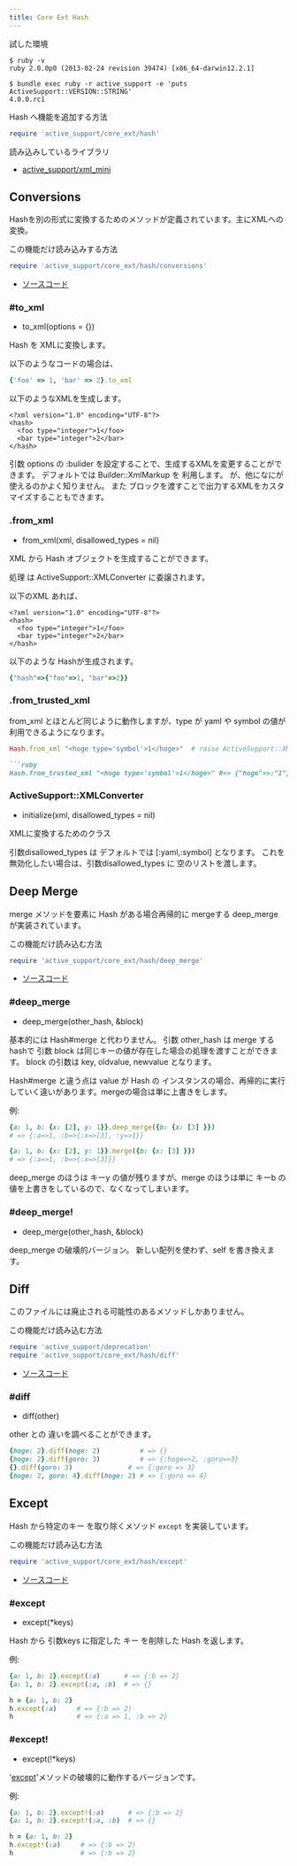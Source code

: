 ```yaml
---
title: Core Ext Hash
---
```


試した環境

```
$ ruby -v
ruby 2.0.0p0 (2013-02-24 revision 39474) [x86_64-darwin12.2.1]
```

```
$ bundle exec ruby -r active_support -e 'puts ActiveSupport::VERSION::STRING'
4.0.0.rc1
```

Hash へ機能を追加する方法

```ruby
require 'active_support/core_ext/hash'
```

読み込みしているライブラリ

* [active_support/xml_mini](/active_support/xml_mini)

Conversions
--------------------------------------------------------------------------------

Hashを別の形式に変換するためのメソッドが定義されています。主にXMLへの変換。

この機能だけ読み込みする方法

```ruby
require 'active_support/core_ext/hash/conversions'
```

* [ソースコード](https://github.com/rails/rails/blob/v4.0.0.rc1/activesupport/lib/active_support/core_ext/hash/conversions.rb)

### #to_xml

* to_xml(options = {})

Hash を XMLに変換します。

以下のようなコードの場合は、

```ruby
{'foo' => 1, 'bar' => 2}.to_xml
```

以下のようなXMLを生成します。
```
<?xml version="1.0" encoding="UTF-8"?>
<hash>
  <foo type="integer">1</foo>
  <bar type="integer">2</bar>
</hash>
```

引数 options の :bulider を設定することで、生成するXMLを変更することができます。
デフォルトでは Builder::XmlMarkup を 利用します。
が、他になにが使えるのかよく知りません。
また ブロックを渡すことで出力するXMLをカスタマイズすることもできます。

### .from_xml

* from_xml(xml, disallowed_types = nil)

XML から Hash オブジェクトを生成することができます。

処理 は ActiveSupport::XMLConverter に委譲されます。

以下のXML あれば、

```
<?xml version="1.0" encoding="UTF-8"?>
<hash>
  <foo type="integer">1</foo>
  <bar type="integer">2</bar>
</hash>
```

以下のような Hashが生成されます。
```ruby
{"hash"=>{"foo"=>1, "bar"=>2}}
```

### .from_trusted_xml

from_xml とほとんど同じように動作しますが、type が yaml や symbol の値が利用できるようになります。

```ruby
Hash.from_xml "<hoge type='symbol'>1</hoge>"  # raise ActiveSupport::XMLConverter::DisallowedType

```ruby
Hash.from_trusted_xml "<hoge type='symbol'>1</hoge>" #=> {"hoge"=>:"1"}
```

### ActiveSupport::XMLConverter

* initialize(xml, disallowed_types = nil)

XMLに変換するためのクラス

引数disallowed_types は デフォルトでは [:yaml,:symbol] となります。
これを無効化したい場合は、引数disallowed_types に 空のリストを渡します。

Deep Merge
--------------------------------------------------------------------------------

merge メソッドを要素に Hash がある場合再帰的に mergeする deep_merge が実装されています。

この機能だけ読み込む方法

```ruby
require 'active_support/core_ext/hash/deep_merge'
```

* [ソースコード](https://github.com/rails/rails/blob/v4.0.0.rc1/activesupport/lib/active_support/core_ext/hash/deep_merge.rb)

### #deep_merge

* deep_merge(other_hash, &block)

基本的には Hash#merge と代わりません。
引数 other_hash は merge する hashで 引数 block は同じキーの値が存在した場合の処理を渡すことができます。
block の引数は key, oldvalue, newvalue となります。

Hash#merge と違う点は value が Hash の インスタンスの場合、再帰的に実行していく違いがあります。mergeの場合は単に上書きをします。

例:

```ruby
{a: 1, b: {x: [2], y: 1}}.deep_merge({b: {x: [3] }})
# => {:a=>1, :b=>{:x=>[3], :y=>1}}

{a: 1, b: {x: [2], y: 1}}.merge({b: {x: [3] }})
# => {:a=>1, :b=>{:x=>[3]}}
```

deep_merge のほうは キーy の値が残りますが、merge のほうは単に キーb の値を上書きをしているので、なくなってしまいます。

### #deep_merge!

* deep_merge(other_hash, &block)

deep_merge の破壊的バージョン。
新しい配列を使わず、self を書き換えます。


Diff
--------------------------------------------------------------------------------

このファイルには廃止される可能性のあるメソッドしかありません。

この機能だけ読み込む方法

```ruby
require 'active_support/deprecation'
require 'active_support/core_ext/hash/diff'
```

* [ソースコード](https://github.com/rails/rails/blob/v4.0.0.rc1/activesupport/lib/active_support/core_ext/hash/deep_merge.rb)

### #diff

* diff(other)

other との 違いを調べることができます。

```ruby
{hoge: 2}.diff(hoge: 2)          # => {}
{hoge: 2}.diff(goro: 3)          # => {:hoge=>2, :goro=>3}
{}.diff(goro: 3)              # => {:goro => 3}
{hoge: 2, goro: 4}.diff(hoge: 2) # => {:goro => 4}
```

Except
--------------------------------------------------------------------------------
Hash から特定のキー を取り除くメソッド `except` を実装しています。

この機能だけ読み込む方法

```ruby
require 'active_support/core_ext/hash/except'
```

* [ソースコード](https://github.com/rails/rails/blob/v4.0.0.rc1/activesupport/lib/active_support/core_ext/hash/except.rb)

### #except

* except(*keys)

Hash から 引数keys に指定した キー を削除した Hash を返します。

例:

```ruby
{a: 1, b: 2}.except(:a)      # => {:b => 2}
{a: 1, b: 2}.except(:a, :b)  # => {}

h = {a: 1, b: 2}
h.except(:a)     # => {:b => 2)
h                # => {:a => 1, :b => 2}
```

### #except!

* except(!*keys)

'[except](#except-1)'メソッドの破壊的に動作するバージョンです。

例:

```ruby
{a: 1, b: 2}.except!(:a)      # => {:b => 2}
{a: 1, b: 2}.except!(:a, :b)  # => {}

h = {a: 1, b: 2}
h.except!(:a)     # => {:b => 2)
h                 # => {:b => 2}
```
